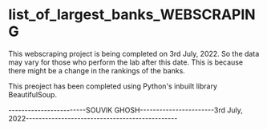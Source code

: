 # list_of_largest_banks_WEBSCRAPING

This webscraping project is being completed on 3rd July, 2022. So the data  may vary for those who perform the lab after this date.
This is because there might be a change in the rankings of the banks. 

This preoject has been completed using Python's inbuilt library BeautifulSoup.


------------------------SOUVIK GHOSH-----------------------3rd July, 2022-----------------------------------------------
